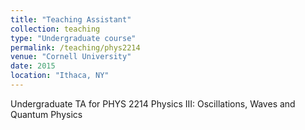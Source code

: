 ```yaml
---
title: "Teaching Assistant"
collection: teaching
type: "Undergraduate course"
permalink: /teaching/phys2214
venue: "Cornell University"
date: 2015
location: "Ithaca, NY"
---
```


Undergraduate TA for PHYS 2214 Physics III: Oscillations, Waves and Quantum Physics
